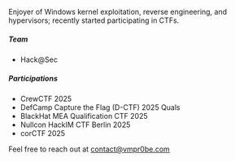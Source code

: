 Enjoyer of Windows kernel exploitation, reverse engineering, and hypervisors; recently started participating in CTFs.

##### Team
- Hack@Sec

##### Participations
- CrewCTF 2025
- DefCamp Capture the Flag (D-CTF) 2025 Quals
- BlackHat MEA Qualification CTF 2025
- Nullcon HackIM CTF Berlin 2025
- corCTF 2025

Feel free to reach out at contact@vmpr0be.com
